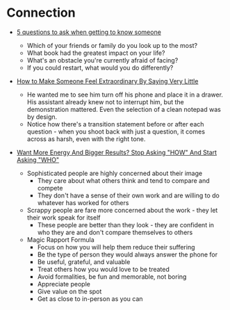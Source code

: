 # Connection

* [5 questions to ask when getting to know someone](https://medium.com/@mattlillywhite/5-questions-to-ask-when-getting-to-know-someone-ca9ef772d7fa)
  * Which of your friends or family do you look up to the most?
  * What book had the greatest impact on your life?
  * What's an obstacle you're currently afraid of facing?
  * If you could restart, what would you do differently?

* [How to Make Someone Feel Extraordinary By Saying Very Little](https://medium.com/swlh/how-to-make-someone-feel-extraordinary-by-saying-very-little-887811246bae)
  * He wanted me to see him turn off his phone and place it in a drawer. His assistant already knew not to interrupt him, but the demonstration mattered. Even the selection of a clean notepad was by design.
  * Notice how there's a transition statement before or after each question - when you shoot back with just a question, it comes across as harsh, even with the right tone.

* [Want More Energy And Bigger Results? Stop Asking "HOW" And Start Asking "WHO"](https://medium.com/thrive-global/if-you-want-limitless-success-stop-asking-how-and-start-asking-who-7231813b8832)
  * Sophisticated people are highly concerned about their image
    * They care about what others think and tend to compare and compete
    * They don't have a sense of their own work and are willing to do whatever has worked for others
  * Scrappy people are fare more concerned about the work  - they let their work speak for itself
    * These people are better than they look - they are confident in who they are and don't compare themselves to others
  * Magic Rapport Formula
    * Focus on how you will help them reduce their suffering
    * Be the type of person they would always answer the phone for
    * Be useful, grateful, and valuable
    * Treat others how you would love to be treated
    * Avoid formalities, be fun and memorable, not boring
    * Appreciate people
    * Give value on the spot
    * Get as close to in-person as you can
